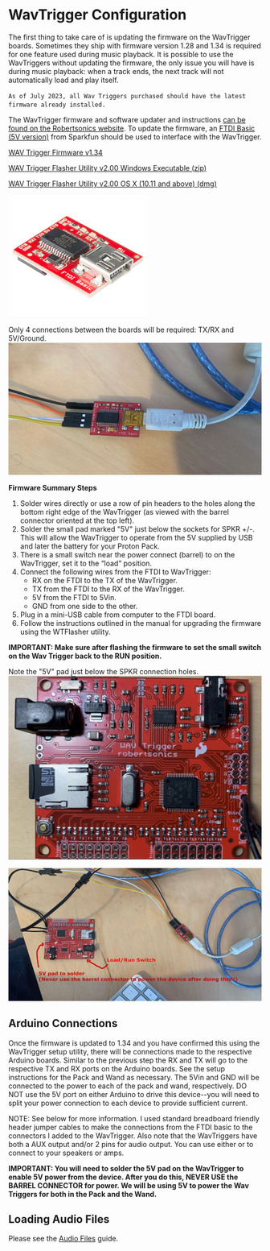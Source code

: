 # WavTrigger Configuration

The first thing to take care of is updating the firmware on the WavTrigger boards. Sometimes they ship with firmware version 1.28 and 1.34 is required for one feature used during music playback. It is possible to use the WavTriggers without updating the firmware, the only issue you will have is during music playback: when a track ends, the next track will not automatically load and play itself.

`As of July 2023, all Wav Triggers purchased should have the latest firmware already installed.`

The WavTrigger firmware and software updater and instructions [can be found on the Robertsonics website](https://www.robertsonics.com/wav-trigger). To update the firmware, an [FTDI Basic (5V version)](https://www.sparkfun.com/products/9716) from Sparkfun should be used to interface with the WavTrigger.

[WAV Trigger Firmware v1.34](https://www.robertsonics.com/s/WAVTrig_134_20200324.zip)

[WAV Trigger Flasher Utility v2.00 Windows Executable (zip)](https://www.robertsonics.com/s/WTFlasher_20230108_v200.zip)

[WAV Trigger Flasher Utility v2.00 OS X (10.11 and above) (dmg)](https://www.robertsonics.com/s/WTFlasher_20230108_v200.dmg)


![FTDI Board](images/FTDI.png)

Only 4 connections between the boards will be required: TX/RX and 5V/Ground.
![USB and Wire Connections](images/WavTriggerFTDI.jpg)

**Firmware Summary Steps**

1. Solder wires directly or use a row of pin headers to the holes along the bottom right edge of the WavTrigger (as viewed with the barrel connector oriented at the top left).
1. Solder the small pad marked "5V" just below the sockets for SPKR +/-. This will allow the WavTrigger to operate from the 5V supplied by USB and later the battery for your Proton Pack.
1. There is a small switch near the power connect (barrel) to on the WavTrigger, set it to the “load” position.
1. Connect the following wires from the FTDI to WavTrigger:
	- RX on the FTDI to the TX of the WavTrigger.
	- TX from the FTDI to the RX of the WavTrigger.
	- 5V from the FTDI to 5Vin.
	- GND from one side to the other.
1. Plug in a mini-USB cable from computer to the FTDI board.
1. Follow the instructions outlined in the manual for upgrading the firmware using the WTFlasher utility.

**IMPORTANT: Make sure after flashing the firmware to set the small switch on the Wav Trigger back to the RUN position.**

Note the "5V" pad just below the SPKR connection holes.
![Board Closeup](images/WavTrigger.jpg)

![Connection Overview](images/WavTrigger5V.jpg)

## Arduino Connections

Once the firmware is updated to 1.34 and you have confirmed this using the WavTrigger setup utility, there will be connections made to the respective Arduino boards. Similar to the previous step the RX and TX will go to the respective TX and RX ports on the Arduino boards. See the setup instructions for the Pack and Wand as necessary. The 5Vin and GND will be connected to the power to each of the pack and wand, respectively. DO NOT use the 5V port on either Arduino to drive this device--you will need to split your power connection to each device to provide sufficient current.

NOTE: See below for more information. I used standard breadboard friendly header jumper cables to make the connections from the FTDI basic to the connectors I added to the WavTrigger. Also note that the WavTriggers have both a AUX output and/or 2 pins for audio output. You can use either or to connect to your speakers or amps.

**IMPORTANT: You will need to solder the 5V pad on the WavTrigger to enable 5V power from the device. After you do this, NEVER USE the BARREL CONNECTOR for power. We will be using 5V to power the Wav Triggers for both in the Pack and the Wand.**

## Loading Audio Files

Please see the [Audio Files](AUDIO.md) guide.